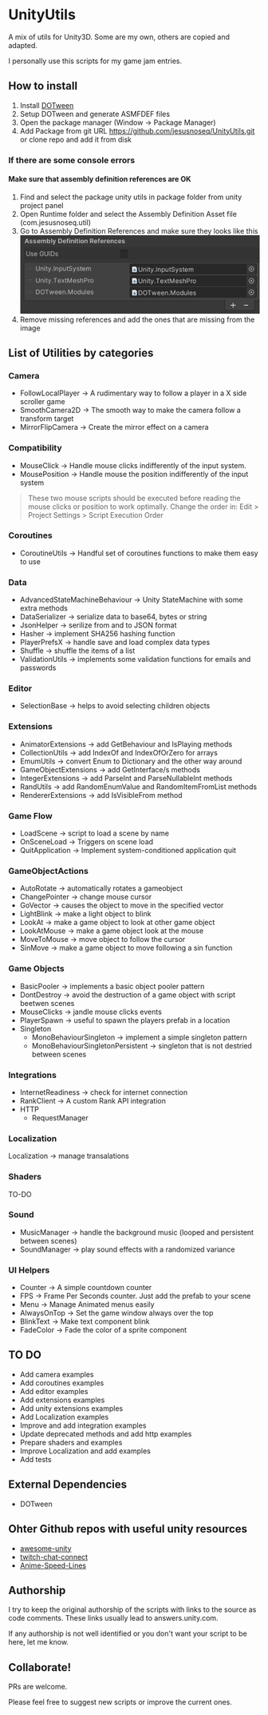 # UnityUtils
A mix of utils for Unity3D. Some are my own, others are copied and adapted.

I personally use this scripts for my game jam entries.

## How to install
1. Install [DOTween](https://assetstore.unity.com/packages/tools/animation/dotween-hotween-v2-27676)
2. Setup DOTween and generate ASMFDEF files
3. Open the package manager (Window → Package Manager)
4. Add Package from git URL <https://github.com/jesusnoseq/UnityUtils.git> or clone repo and add it from disk

### If there are some console errors
#### Make sure that assembly definition references are OK
1. Find and select the package unity utils in package folder from unity project panel
2. Open Runtime folder and select the Assembly Definition Asset file (com.jesusnoseq.util)
3. Go to Assembly Definition References and make sure they looks like this
![Expected Assembly Definition References](Documentation~/ExpectedAssemblyDefinitionReferences.png)
4. Remove missing references and add the ones that are missing from the image

## List of Utilities by categories

### Camera
* FollowLocalPlayer → A rudimentary way to follow a player in a X side scroller game
* SmoothCamera2D → The smooth way to make the camera follow a transform target
* MirrorFlipCamera → Create the mirror effect on a camera

### Compatibility
* MouseClick → Handle mouse clicks indifferently of the input system. 
* MousePosition →  Handle mouse the position indifferently of the input system

> These two mouse scripts should be executed before reading the mouse clicks or position to work optimally. 
> Change the order in: Edit > Project Settings > Script Execution Order

### Coroutines
* CoroutineUtils → Handful set of coroutines functions to make them easy to use

### Data
* AdvancedStateMachineBehaviour → Unity StateMachine with some extra methods
* DataSerializer → serialize data to base64, bytes or string
* JsonHelper → serilize from and to JSON format
* Hasher → implement SHA256 hashing function
* PlayerPrefsX → handle save and load complex data types
* Shuffle → shuffle the items of a list
* ValidationUtils → implements some validation functions for emails and passwords

### Editor
* SelectionBase → helps to avoid selecting children objects

### Extensions
* AnimatorExtensions  → add GetBehaviour and IsPlaying methods
* CollectionUtils → add IndexOf and IndexOfOrZero for arrays
* EmumUtils → convert Enum to Dictionary and the other way around 
* GameObjectExtensions → add GetInterface/s methods
* IntegerExtensions → add ParseInt and ParseNullableInt methods
* RandUtils → add RandomEnumValue and RandomItemFromList methods
* RendererExtensions → add IsVisibleFrom method

### Game Flow
* LoadScene → script to load a scene by name
* OnSceneLoad → Triggers on scene load
* QuitApplication → Implement system-conditioned application quit

### GameObjectActions
* AutoRotate → automatically rotates a gameobject
* ChangePointer → change mouse cursor
* GoVector → causes the object to move in the specified vector 
* LightBlink → make a light object to blink
* LookAt → make a game object to look at other game object
* LookAtMouse → make a game object look at the mouse
* MoveToMouse → move object to follow the cursor
* SinMove → make a game object to move following a sin function

### Game Objects
* BasicPooler → implements a basic object pooler pattern
* DontDestroy → avoid the destruction of a game object with script beetwen scenes
* MouseClicks → jandle mouse clicks events
* PlayerSpawn → useful to spawn the players prefab in a location
* Singleton
    * MonoBehaviourSingleton → implement a simple singleton pattern
    * MonoBehaviourSingletonPersistent → singleton that is not destried between scenes

### Integrations
* InternetReadiness → check for internet connection
* RankClient → A custom Rank API integration
* HTTP
    * RequestManager

### Localization
Localization → manage transalations 

### Shaders
TO-DO

### Sound
* MusicManager → handle the background music (looped and persistent between scenes)
* SoundManager → play sound effects with a randomized variance

### UI Helpers
* Counter → A simple countdown counter
* FPS → Frame Per Seconds counter. Just add the prefab to your scene
* Menu → Manage Animated menus easily
* AlwaysOnTop → Set the game window always over the top
* BlinkText → Make text component blink
* FadeColor → Fade the color of a sprite component 

## TO DO
* Add camera examples
* Add coroutines examples
* Add editor examples
* Add extensions examples
* Add unity extensions examples
* Add Localization examples
* Improve and add integration examples
* Update deprecated methods and add http examples
* Prepare shaders and examples
* Improve Localization and add examples
* Add tests

## External Dependencies
* DOTween

## Ohter Github repos with useful unity resources
* [awesome-unity](https://github.com/RyanNielson/awesome-unity)
* [twitch-chat-connect](https://github.com/rhomita/twitch-chat-connect)
* [Anime-Speed-Lines](https://github.com/MirzaBeig/Anime-Speed-Lines)

## Authorship
I try to keep the original authorship of the scripts with links to the source as code comments. These links usually lead to answers.unity.com. 

If any authorship is not well identified or you don't want your script to be here, let me know.

## Collaborate!
PRs are welcome. 

Please feel free to suggest new scripts or improve the current ones.
